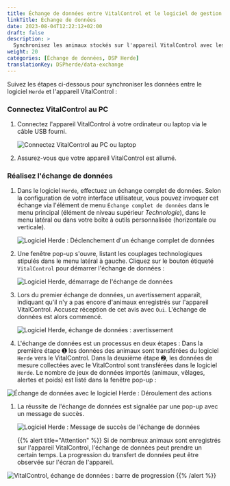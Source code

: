```yaml
---
title: Échange de données entre VitalControl et le logiciel de gestion de troupeau Herde
linkTitle: Échange de données
date: 2023-08-04T12:22:12+02:00
draft: false
description: >
  Synchronisez les animaux stockés sur l'appareil VitalControl avec les animaux gérés par le logiciel *Herde* et transférez les valeurs mesurées enregistrées avec l'appareil VitalControl vers le logiciel *Herde*.
weight: 20
catégories: [Échange de données, DSP Herde]
translationKey: DSPherde/data-exchange
---
```

Suivez les étapes ci-dessous pour synchroniser les données entre le logiciel `Herde` et l'appareil VitalControl :

### Connectez VitalControl au PC

1. Connectez l'appareil VitalControl à votre ordinateur ou laptop via le câble USB fourni.

   ![Connectez VitalControl au PC ou laptop](/images/synchronisation/connect-to-pc.svg "Connectez VitalControl au PC")

1. Assurez-vous que votre appareil VitalControl est allumé.

### Réalisez l'échange de données

1. Dans le logiciel `Herde`, effectuez un échange complet de données. Selon la configuration de votre interface utilisateur, vous pouvez invoquer cet échange via l'élément de menu `Échange complet de données` dans le menu principal (élément de niveau supérieur _Technologie_), dans le menu latéral ou dans votre boîte à outils personnalisée (horizontale ou verticale).

   ![Logiciel Herde : Déclenchement d'un échange complet de données](../screenshots/data-exchange.png "Herde : Déclenchement de l'échange de données")

1. Une fenêtre pop-up s'ouvre, listant les couplages technologiques stipulés dans le menu latéral à gauche. Cliquez sur le bouton étiqueté `VitalControl` pour démarrer l'échange de données :

   ![Logiciel Herde, démarrage de l'échange de données](../screenshots/start-transfer.png "Herde : Démarrage de l'échange de données")

1. Lors du premier échange de données, un avertissement apparaît, indiquant qu'il n'y a pas encore d'animaux enregistrés sur l'appareil VitalControl. Accusez réception de cet avis avec `Oui`. L'échange de données est alors commencé.

   ![Logiciel Herde, échange de données : avertissement](../screenshots/warning.png "Échange de données : avertissement")

1. L'échange de données est un processus en deux étapes : Dans la première étape ➊ les données des animaux sont transférées du logiciel `Herde` vers le VitalControl. Dans la deuxième étape ➋, les données de mesure collectées avec le VitalControl sont transférées dans le logiciel `Herde`. Le nombre de jeux de données importés (animaux, vêlages, alertes et poids) est listé dans la fenêtre pop-up :

![Échange de données avec le logiciel Herde : Déroulement des actions](../screenshots/data-transfer.png "Échange de données : Déroulement des actions")

1. La réussite de l'échange de données est signalée par une pop-up avec un message de succès.

   ![Logiciel Herde : Message de succès de l'échange de données](../screenshots/success-message.png "Herde : Message de succès de l'échange de données")

    {{% alert title="Attention" %}}
Si de nombreux animaux sont enregistrés sur l'appareil VitalControl, l'échange de données peut prendre un certain temps. La progression du transfert de données peut être observée sur l'écran de l'appareil.

![VitalControl, échange de données : barre de progression](../../vcsynchronizer/images/import-animals/data-transfer.png "VitalControl : barre de progression de l'échange de données")
    {{% /alert %}}
